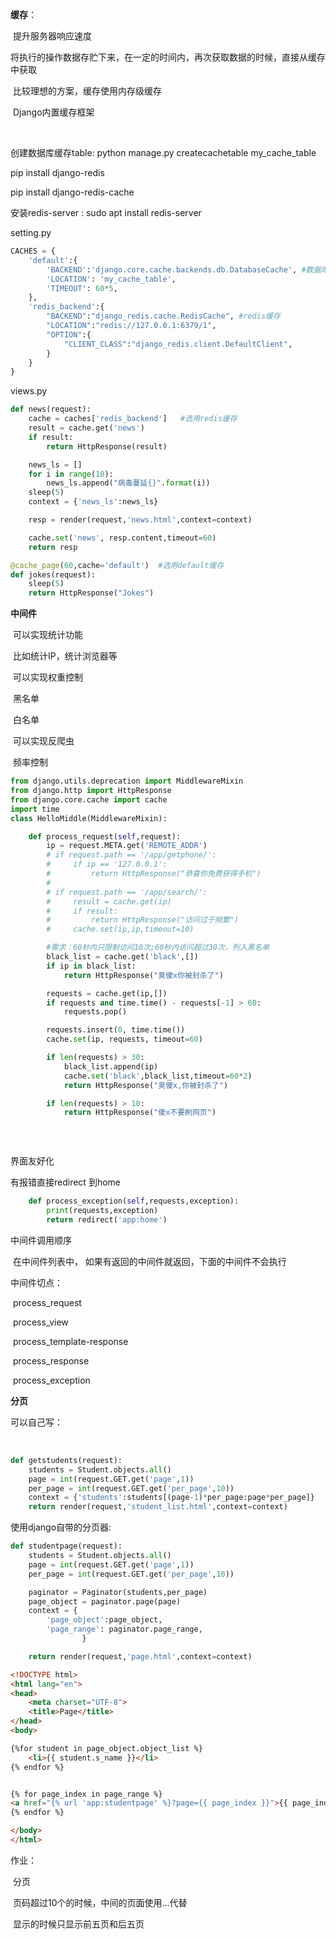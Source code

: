 **缓存**：

​	提升服务器响应速度

​	将执行的操作数据存贮下来，在一定的时间内，再次获取数据的时候，直接从缓存中获取

​	比较理想的方案，缓存使用内存级缓存

​	Django内置缓存框架

​	

创建数据库缓存table:    python manage.py createcachetable my_cache_table





pip install django-redis

pip install django-redis-cache



安装redis-server : sudo apt install redis-server



setting.py

```python
CACHES = {
    'default':{    
        'BACKEND':'django.core.cache.backends.db.DatabaseCache', #数据库缓存
        'LOCATION': 'my_cache_table',
        'TIMEOUT': 60*5,
    },
    'redis_backend':{
        "BACKEND":"django_redis.cache.RedisCache", #redis缓存
        "LOCATION":"redis://127.0.0.1:6379/1",
        "OPTION":{
            "CLIENT_CLASS":"django_redis.client.DefaultClient",
        }
    }
}
```



views.py

```python
def news(request):
    cache = caches['redis_backend']   #选用redis缓存
    result = cache.get('news')
    if result:
        return HttpResponse(result)

    news_ls = []
    for i in range(10):
        news_ls.append("病毒蔓延{}".format(i))
    sleep(5)
    context = {'news_ls':news_ls}

    resp = render(request,'news.html',context=context)

    cache.set('news', resp.content,timeout=60)
    return resp

@cache_page(60,cache='default')  #选用default缓存
def jokes(request):
    sleep(5)
    return HttpResponse("Jokes")
```





**中间件**

​	可以实现统计功能

​		比如统计IP，统计浏览器等

​	可以实现权重控制

​		黑名单

​		白名单

​	可以实现反爬虫

​		频率控制



```python
from django.utils.deprecation import MiddlewareMixin
from django.http import HttpResponse
from django.core.cache import cache
import time
class HelloMiddle(MiddlewareMixin):

    def process_request(self,request):
        ip = request.META.get('REMOTE_ADDR')
        # if request.path == '/app/getphone/':
        #     if ip == '127.0.0.1':
        #         return HttpResponse("恭喜你免费获得手机")
        #
        # if request.path == '/app/search/':
        #     result = cache.get(ip)
        #     if result:
        #         return HttpResponse("访问过于频繁")
        #     cache.set(ip,ip,timeout=10)

        #需求：60秒内只限制访问10次;60秒内访问超过30次，列入黑名单
        black_list = cache.get('black',[])
        if ip in black_list:
            return HttpResponse("臭傻x你被封杀了")

        requests = cache.get(ip,[])
        if requests and time.time() - requests[-1] > 60:
            requests.pop()

        requests.insert(0, time.time())
        cache.set(ip, requests, timeout=60)

        if len(requests) > 30:
            black_list.append(ip)
            cache.set('black',black_list,timeout=60*2)
            return HttpResponse("臭傻x,你被封杀了")

        if len(requests) > 10:
            return HttpResponse("傻x不要刷网页")



```



​	

界面友好化

有报错直接redirect 到home

```python
    def process_exception(self,requests,exception):
        print(requests,exception)
        return redirect('app:home')
```







中间件调用顺序

​	在中间件列表中， 如果有返回的中间件就返回，下面的中间件不会执行

中间件切点：

​	process_request

​	process_view

​	process_template-response

​	process_response

​	process_exception





**分页**

可以自己写：

​	

```python
def getstudents(request):
    students = Student.objects.all()
    page = int(request.GET.get('page',1))
    per_page = int(request.GET.get('per_page',10))
    context = {'students':students[(page-1)*per_page:page*per_page]}
    return render(request,'student_list.html',context=context)
```





使用django自带的分页器:

```python
def studentpage(request):
    students = Student.objects.all()
    page = int(request.GET.get('page',1))
    per_page = int(request.GET.get('per_page',10))

    paginator = Paginator(students,per_page)
    page_object = paginator.page(page)
    context = {
        'page_object':page_object,
        'page_range': paginator.page_range,
                }

    return render(request,'page.html',context=context)
```

```html
<!DOCTYPE html>
<html lang="en">
<head>
    <meta charset="UTF-8">
    <title>Page</title>
</head>
<body>

{%for student in page_object.object_list %}
    <li>{{ student.s_name }}</li>
{% endfor %}


{% for page_index in page_range %}
<a href="{% url 'app:studentpage' %}?page={{ page_index }}">{{ page_index }}</a>
{% endfor %}

</body>
</html>
```



作业：

​	分页

​		页码超过10个的时候，中间的页面使用...代替

​		显示的时候只显示前五页和后五页